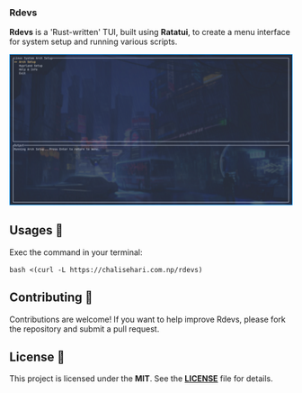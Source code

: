 ### Rdevs

**Rdevs** is a 'Rust-written' TUI, built using <strong>Ratatui</strong>, to create a menu interface for system setup and running various scripts.

![Preview](preview/rdevs.png)

## Usages 🚀
Exec the command in your terminal:
```shell
bash <(curl -L https://chalisehari.com.np/rdevs)
```

## Contributing 🤝 

Contributions are welcome! If you want to help improve Rdevs, please fork the repository and submit a pull request.

## License 📄 

This project is licensed under the **MIT**. See the **[LICENSE](LICENSE)** file for details.
